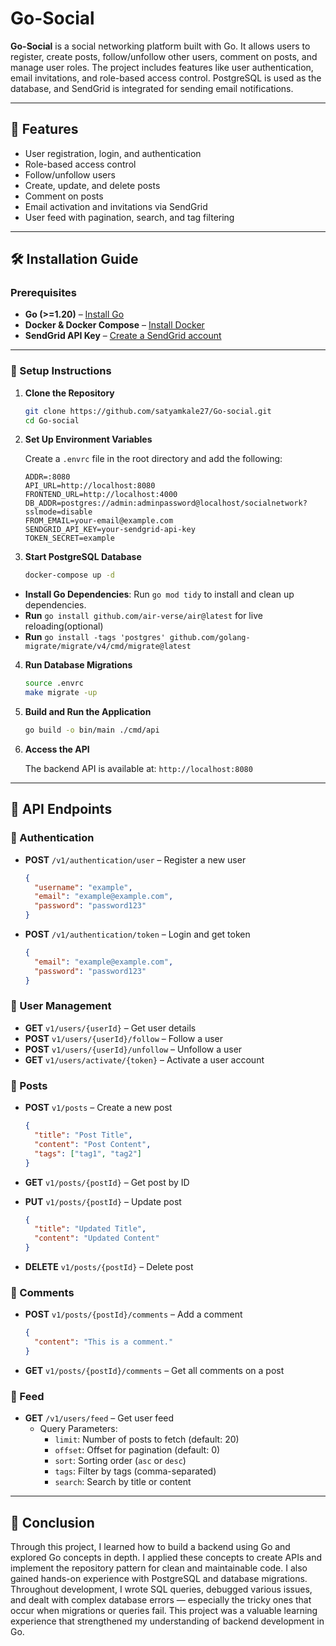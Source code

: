 # Go-Social

**Go-Social** is a social networking platform built with Go. It allows users to register, create posts, follow/unfollow other users, comment on posts, and manage user roles. The project includes features like user authentication, email invitations, and role-based access control. PostgreSQL is used as the database, and SendGrid is integrated for sending email notifications.

---

## 🚀 Features

- User registration, login, and authentication
- Role-based access control
- Follow/unfollow users
- Create, update, and delete posts
- Comment on posts
- Email activation and invitations via SendGrid
- User feed with pagination, search, and tag filtering

---

## 🛠 Installation Guide

### Prerequisites

- **Go (>=1.20)** – [Install Go](https://golang.org/dl/)
- **Docker & Docker Compose** – [Install Docker](https://www.docker.com/)
- **SendGrid API Key** – [Create a SendGrid account](https://sendgrid.com/)

---

### 🔧 Setup Instructions

1. **Clone the Repository**
   ```bash
   git clone https://github.com/satyamkale27/Go-social.git
   cd Go-social
   ```

2. **Set Up Environment Variables**

   Create a `.envrc` file in the root directory and add the following:

   ```env
   ADDR=:8080
   API_URL=http://localhost:8080
   FRONTEND_URL=http://localhost:4000
   DB_ADDR=postgres://admin:adminpassword@localhost/socialnetwork?sslmode=disable
   FROM_EMAIL=your-email@example.com
   SENDGRID_API_KEY=your-sendgrid-api-key
   TOKEN_SECRET=example
   ```

3. **Start PostgreSQL Database**

   ```bash
   docker-compose up -d
   ```

- **Install Go Dependencies**: Run `go mod tidy` to install and clean up dependencies.
- **Run** `go install github.com/air-verse/air@latest` for live reloading(optional)
- **Run** `go install -tags 'postgres' github.com/golang-migrate/migrate/v4/cmd/migrate@latest`


4. **Run Database Migrations**

   ```bash
   source .envrc
   make migrate -up
   ```

5. **Build and Run the Application**

   ```bash
   go build -o bin/main ./cmd/api
   ```

6. **Access the API**

   The backend API is available at: `http://localhost:8080`

---

## 📡 API Endpoints

### 🧑 Authentication

- **POST** `/v1/authentication/user` – Register a new user
  ```json
  {
    "username": "example",
    "email": "example@example.com",
    "password": "password123"
  }
  ```

- **POST** `/v1/authentication/token` – Login and get token
  ```json
  {
    "email": "example@example.com",
    "password": "password123"
  }
  ```

### 👤 User Management

- **GET** `v1/users/{userId}` – Get user details
- **POST** `v1/users/{userId}/follow` – Follow a user
- **POST** `v1/users/{userId}/unfollow` – Unfollow a user
- **GET** `v1/users/activate/{token}` – Activate a user account

### 📝 Posts

- **POST** `v1/posts` – Create a new post
  ```json
  {
    "title": "Post Title",
    "content": "Post Content",
    "tags": ["tag1", "tag2"]
  }
  ```

- **GET** `v1/posts/{postId}` – Get post by ID

- **PUT** `v1/posts/{postId}` – Update post
  ```json
  {
    "title": "Updated Title",
    "content": "Updated Content"
  }
  ```

- **DELETE** `v1/posts/{postId}` – Delete post

### 💬 Comments

- **POST** `v1/posts/{postId}/comments` – Add a comment
  ```json
  {
    "content": "This is a comment."
  }
  ```

- **GET** `v1/posts/{postId}/comments` – Get all comments on a post

### 📰 Feed

- **GET** `/v1/users/feed` – Get user feed
    - Query Parameters:
        - `limit`: Number of posts to fetch (default: 20)
        - `offset`: Offset for pagination (default: 0)
        - `sort`: Sorting order (`asc` or `desc`)
        - `tags`: Filter by tags (comma-separated)
        - `search`: Search by title or content

---


## 🧠 Conclusion

Through this project, I learned how to build a backend using Go and explored Go concepts in depth. I applied these concepts to create APIs and implement the repository pattern for clean and maintainable code. I also gained hands-on experience with PostgreSQL and database migrations. Throughout development, I wrote SQL queries, debugged various issues, and dealt with complex database errors — especially the tricky ones that occur when migrations or queries fail. This project was a valuable learning experience that strengthened my understanding of backend development in Go.
